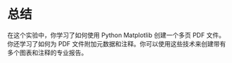 # 总结

在这个实验中，你学习了如何使用 Python Matplotlib 创建一个多页 PDF 文件。你还学习了如何为 PDF 文件附加元数据和注释。你可以使用这些技术来创建带有多个图表和注释的专业报告。

